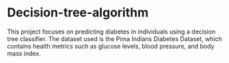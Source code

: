 # Decision-tree-algorithm
This project focuses on predicting diabetes in individuals using a decision tree classifier. The dataset used is the Pima Indians Diabetes Dataset, which contains health metrics such as glucose levels, blood pressure, and body mass index.
